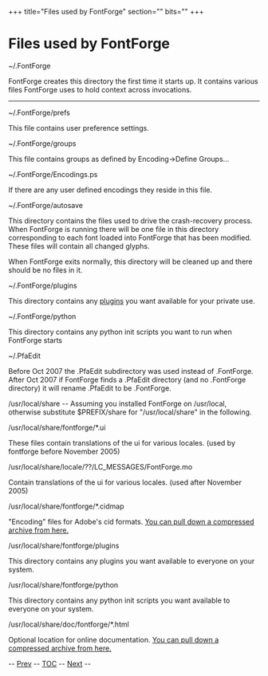 +++
title="Files used by FontForge"
section=""
bits=""
+++


Files used by FontForge
=======================

\~/.FontForge

FontForge creates this directory the first time it starts up. It
contains various files FontForge uses to hold context across
invocations.

* * * * *

\~/.FontForge/prefs

This file contains user preference settings.

\~/.FontForge/groups

This file contains groups as defined by Encoding-\>Define Groups...

\~/.FontForge/Encodings.ps

If there are any user defined encodings they reside in this file.

\~/.FontForge/autosave

This directory contains the files used to drive the crash-recovery
process. When FontForge is running there will be one file in this
directory corresponding to each font loaded into FontForge that has been
modified. These files will contain all changed glyphs.

When FontForge exits normally, this directory will be cleaned up and
there should be no files in it.

\~/.FontForge/plugins

This directory contains any [plugins](plugins.html) you want available
for your private use.

\~/.FontForge/python

This directory contains any python init scripts you want to run when
FontForge starts

\~/.PfaEdit

Before Oct 2007 the .PfaEdit subdirectory was used instead of
.FontForge. After Oct 2007 if FontForge finds a .PfaEdit directory (and
no .FontForge directory) it will rename .PfaEdit to be .FontForge.

/usr/local/share -- Assuming you installed FontForge on /usr/local,
otherwise substitute \$PREFIX/share for "/usr/local/share" in the
following.

/usr/local/share/fontforge/\*.ui

These files contain translations of the ui for various locales. (used by
fontforge before November 2005)

/usr/local/share/locale/??/LC\_MESSAGES/FontForge.mo

Contain translations of the ui for various locales. (used after November
2005)

/usr/local/share/fontforge/\*.cidmap

"Encoding" files for Adobe's cid formats. [You can pull down a
compressed archive from here.](cidmaps.tgz)

/usr/local/share/fontforge/plugins

This directory contains any plugins you want available to everyone on
your system.

/usr/local/share/fontforge/python

This directory contains any python init scripts you want available to
everyone on your system.

/usr/local/share/doc/fontforge/\*.html

Optional location for online documentation. [You can pull down a
compressed archive from here.](source-build.html#Documentation)

-- [Prev](cliargs.html) -- [TOC](overview.html) -- [Next](src.html) --
